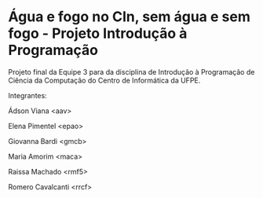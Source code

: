 # Água e fogo no CIn, sem água e sem fogo - Projeto Introdução à Programação
Projeto final da Equipe 3 para da disciplina de Introdução à Programação de Ciência da Computação do Centro de Informática da UFPE.

Integrantes:

Ádson Viana &lt;aav&gt;

Elena Pimentel &lt;epao&gt;

Giovanna Bardi &lt;gmcb&gt;

Maria Amorim &lt;maca&gt;

Raissa Machado &lt;rmf5&gt;

Romero Cavalcanti &lt;rrcf&gt;

